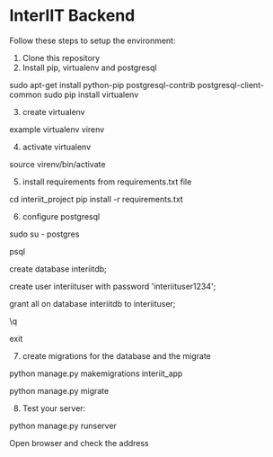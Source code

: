 # InterIIT Backend
Follow these steps to setup the environment:
1. Clone this repository
2. Install pip, virtualenv and postgresql

  sudo apt-get install python-pip postgresql-contrib postgresql-client-common
  sudo pip install virtualenv
  
3. create virtualenv 

  example virtualenv virenv
  
4. activate virtualenv

  source virenv/bin/activate
  
5. install requirements from requirements.txt file

  cd interiit_project
  pip install -r requirements.txt
  
6. configure postgresql

  sudo su - postgres
  
  psql
  
  create database interiitdb;
  
  create user interiituser with password 'interiituser1234';
  
  grant all on database interiitdb to interiituser;
  
  \q
  
  exit
  
7. create migrations for the database and the migrate

  python manage.py makemigrations interiit_app
  
  python manage.py migrate
  
8. Test your server:

  python manage.py runserver
  
  Open browser and check the address
